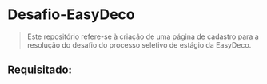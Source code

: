 # Desafio-EasyDeco

>Este repositório refere-se à criação de uma página de cadastro para a resolução do desafio do processo seletivo de estágio da EasyDeco.

Requisitado:
  -


